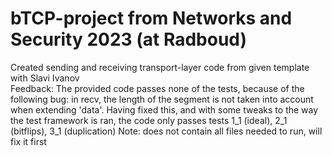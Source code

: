 # bTCP-project from Networks and Security 2023 (at Radboud)
Created sending and receiving transport-layer code from given template
<br> with Slavi Ivanov <br>
Feedback:
The provided code passes none of the tests, because of the following bug: in recv, the length of the segment is not taken into account when extending 'data'.
Having fixed this, and with some tweaks to the way the test framework is ran, the code only passes tests 1_1 (ideal), 2_1 (bitflips), 3_1 (duplication)
Note: does not contain all files needed to run, will fix it first
